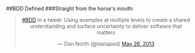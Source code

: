 ##BDD Defined
###Straight from the horse's mouth:

<blockquote align="center" class="twitter-tweet"><p><a href="https://twitter.com/search/%23BDD">#BDD</a> in a tweet: Using examples at multiple levels to create a shared understanding and surface uncertainty to deliver software that matters</p>&mdash; Dan North (@tastapod) <a href="https://twitter.com/tastapod/status/338749038100897792">May 26, 2013</a></blockquote>
<script async src="//platform.twitter.com/widgets.js" charset="utf-8"></script>
